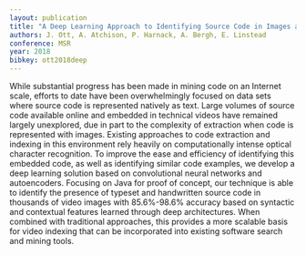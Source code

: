 ```yaml
---
layout: publication
title: "A Deep Learning Approach to Identifying Source Code in Images and Video"
authors: J. Ott, A. Atchison, P. Harnack, A. Bergh, E. Linstead
conference: MSR
year: 2018
bibkey: ott2018deep
---
```

While substantial progress has been made in mining code on an
Internet scale, efforts to date have been overwhelmingly focused on
data sets where source code is represented natively as text. Large
volumes of source code available online and embedded in technical
videos have remained largely unexplored, due in part to the complexity of extraction when code is represented with images. Existing
approaches to code extraction and indexing in this environment rely
heavily on computationally intense optical character recognition.
To improve the ease and efficiency of identifying this embedded
code, as well as identifying similar code examples, we develop a
deep learning solution based on convolutional neural networks and
autoencoders. Focusing on Java for proof of concept, our technique
is able to identify the presence of typeset and handwritten source
code in thousands of video images with 85.6%-98.6% accuracy based
on syntactic and contextual features learned through deep architectures. When combined with traditional approaches, this provides
a more scalable basis for video indexing that can be incorporated
into existing software search and mining tools.
